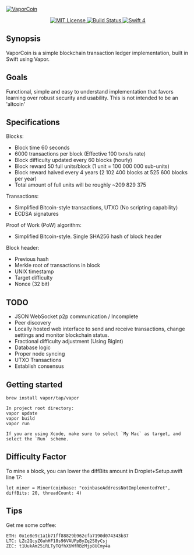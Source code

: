 [![VaporCoin](https://teensyimg.com/images/wqVmE4nCp.png)](https://github.com/VKoskiv/VaporCoin)
<p align="center">
    <a href="LICENSE">
        <img src="http://img.shields.io/badge/license-MIT-brightgreen.svg" alt="MIT License">
    </a>
    <a href="https://travis-ci.org/vapor/api-template">
    	<img src="https://travis-ci.org/vapor/api-template.svg?branch=master" alt="Build Status">
    </a>
    <a href="https://swift.org">
        <img src="http://img.shields.io/badge/swift-4-brightgreen.svg" alt="Swift 4">
    </a>
</center>

## Synopsis

VaporCoin is a simple blockchain transaction ledger implementation, built in Swift using Vapor.

## Goals

Functional, simple and easy to understand implementation that favors learning over robust security and usability. This is not intended to be an 'altcoin'

## Specifications

Blocks:
- Block time 60 seconds
- 6000 transactions per block (Effective 100 txns/s rate)
- Block difficulty updated every 60 blocks (hourly)
- Block reward 50 full units/block (1 unit = 100 000 000 sub-units)
- Block reward halved every 4 years (2 102 400 blocks at 525 600 blocks per year)
- Total amount of full units will be roughly ~209 829 375

Transactions:
- Simplified Bitcoin-style transactions, UTXO (No scripting capability)
- ECDSA signatures

Proof of Work (PoW) algorithm:

- Simplified Bitcoin-style. Single SHA256 hash of block header

Block header: 
- Previous hash
- Merkle root of transactions in block
- UNIX timestamp
- Target difficulty
- Nonce (32 bit)

## TODO

- JSON WebSocket p2p communication / Incomplete
- Peer discovery
- Locally hosted web interface to send and receive transactions, change settings and monitor blockchain status.
- Fractional difficulty adjustment (Using BigInt)
- Database logic
- Proper node syncing
- UTXO Transactions
- Establish consensus

## Getting started

    brew install vapor/tap/vapor
    
    In project root directory:
    vapor update
    vapor build 
    vapor run

	If you are using Xcode, make sure to select `My Mac` as target, and select the `Run` scheme.

## Difficulty Factor
   To mine a block, you can lower the diffBits amount in Droplet+Setup.swift line 17:
  
	let miner = Miner(coinbase: "coinbaseAddressNotImplementedYet", diffBits: 20, threadCount: 4)

## Tips
   Get me some coffee:

	ETH: 0x1e8e9c1a1b71ff88829b962cfa7190d074343b37
	LTC: LZc2QcyZGuhHF18s96VAUPpByZq2S8yCsj
	ZEC: t1UukAm25iRLTyTQfhX6WfRBzMjp8UCmy4a
